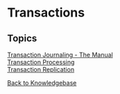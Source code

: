 # Transactions

## Topics

[Transaction Journaling - The Manual](./transaction-journaling/README.md)  
[Transaction Processing](./transaction-processing/README.md)  
[Transaction Replication](./transaction-replication/README.md)  

[Back to Knowledgebase](./../README.md)

<PageFooter />
